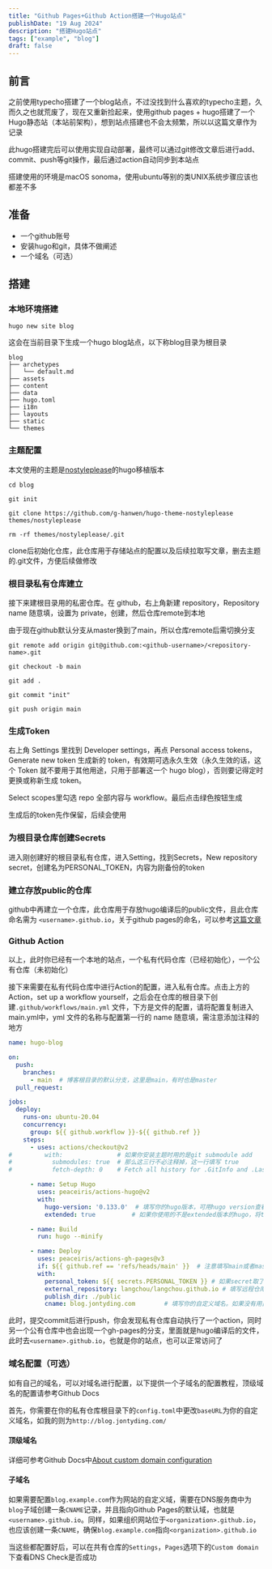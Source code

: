 ```yaml
---
title: "Github Pages+Github Action搭建一个Hugo站点"
publishDate: "19 Aug 2024"
description: "搭建Hugo站点"
tags: ["example", "blog"]
draft: false
---
```



## 前言

之前使用typecho搭建了一个blog站点，不过没找到什么喜欢的typecho主题，久而久之也就荒废了，现在又重新捡起来，使用github pages + hugo搭建了一个Hugo静态站（本站前架构），想到站点搭建也不会太频繁，所以以这篇文章作为记录

此hugo搭建完后可以使用实现自动部署，最终可以通过git修改文章后进行add、commit、push等git操作，最后通过action自动同步到本站点

搭建使用的环境是macOS sonoma，使用ubuntu等别的类UNIX系统步骤应该也都差不多

## 准备

- 一个github账号
- 安装hugo和git，具体不做阐述
- 一个域名（可选）


## 搭建

### 本地环境搭建



`hugo new site blog`

这会在当前目录下生成一个hugo blog站点，以下称blog目录为根目录

``` hugo
blog
├── archetypes
│   └── default.md
├── assets
├── content
├── data
├── hugo.toml
├── i18n
├── layouts
├── static
└── themes
```

### 主题配置

本文使用的主题是[nostyleplease](https://github.com/g-hanwen/hugo-theme-nostyleplease)的hugo移植版本

```
cd blog

git init

git clone https://github.com/g-hanwen/hugo-theme-nostyleplease themes/nostyleplease

rm -rf themes/nostyleplease/.git
```

clone后初始化仓库，此仓库用于存储站点的配置以及后续拉取写文章，删去主题的.git文件，方便后续做修改

### 根目录私有仓库建立

接下来建根目录用的私密仓库。在 github，右上角新建 repository，Repository name 随意填，设置为 private，创建，然后仓库remote到本地

由于现在github默认分支从master换到了main，所以仓库remote后需切换分支

```
git remote add origin git@github.com:<github-username>/<repository-name>.git

git checkout -b main

git add .

git commit "init"

git push origin main

```


### 生成Token

右上角 Settings 里找到 Developer settings，再点 Personal access tokens，Generate new token 生成新的 token，有效期可选永久生效（永久生效的话，这个 Token 就不要用于其他用途，只用于部署这一个 hugo blog），否则要记得定时更换或称新生成 token。

Select scopes里勾选  repo 全部内容与 workflow。最后点击绿色按钮生成

生成后的token先作保留，后续会使用

### 为根目录仓库创建Secrets

进入刚创建好的根目录私有仓库，进入Setting，找到Secrets，New repository secret，创建名为PERSONAL_TOKEN，内容为刚备份的token



### 建立存放public的仓库

github中再建立一个仓库，此仓库用于存放hugo编译后的public文件，且此仓库命名需为 `<username>.github.io`，关于github pages的命名，可以参考[这篇文章](https://docs.github.com/en/pages/getting-started-with-github-pages/about-github-pages#types-of-github-pages-sites)

### Github Action
以上，此时你已经有一个本地的站点，一个私有代码仓库（已经初始化），一个公有仓库（未初始化）


接下来需要在私有代码仓库中进行Action的配置，进入私有仓库。点击上方的Action，set up a workflow yourself，之后会在仓库的根目录下创建`.github/workflows/main.yml`
文件，下方是文件的配置，请将配置复制进入main.yml中，yml 文件的名称与配置第一行的 name 随意填，需注意添加注释的地方

```yml
name: hugo-blog

on:
  push:
    branches:
      - main  # 博客根目录的默认分支，这里是main，有时也是master
  pull_request:

jobs:
  deploy:
    runs-on: ubuntu-20.04
    concurrency:
      group: ${{ github.workflow }}-${{ github.ref }}
    steps:
      - uses: actions/checkout@v2
#         with:               # 如果你安装主题时用的是git submodule add
#           submodules: true  # 那么这三行不必注释掉，这一行填写 true
#           fetch-depth: 0    # Fetch all history for .GitInfo and .Lastmod

      - name: Setup Hugo
        uses: peaceiris/actions-hugo@v2
        with:
          hugo-version: '0.133.0'  # 填写你的hugo版本，可用hugo version查看
          extended: true          # 如果你使用的不是extended版本的hugo，将true改为false

      - name: Build
        run: hugo --minify

      - name: Deploy
        uses: peaceiris/actions-gh-pages@v3
        if: ${{ github.ref == 'refs/heads/main' }}  # 注意填写main或者master
        with:
          personal_token: ${{ secrets.PERSONAL_TOKEN }} # 如果secret取了其他名称，将PERSONAL_TOKEN替换掉
          external_repository: langchou/langchou.github.io # 填写远程仓库，不一定是这个格式，按照自己的情况写 
          publish_dir: ./public
          cname: blog.jontyding.com        # 填写你的自定义域名。如果没有用自定义域名，注释掉这行

```

此时，提交commit后进行push，你会发现私有仓库自动执行了一个action，同时另一个公有仓库中也会出现一个gh-pages的分支，里面就是hugo编译后的文件，此时去`<username>.github.io`，也就是你的站点，也可以正常访问了


### 域名配置（可选）

如有自己的域名，可以对域名进行配置，以下提供一个子域名的配置教程，顶级域名的配置请参考Github Docs

首先，你需要在你的私有仓库根目录下的`config.toml`中更改`baseURL`为你的自定义域名，如我的则为`http://blog.jontyding.com/`


#### 顶级域名

详细可参考Github Docs中[About custom domain configuration](https://docs.github.com/en/pages/configuring-a-custom-domain-for-your-github-pages-site/managing-a-custom-domain-for-your-github-pages-site#about-custom-domain-configuration)


#### 子域名

如果需要配置`blog.example.com`作为网站的自定义域，需要在DNS服务商中为`blog`子域创建一条`CNAME`记录，并且指向Github Pages的默认域，也就是`<username>.github.io`。同样，如果组织网站位于`<organization>.github.io`，也应该创建一条`CNAME`，确保`blog.example.com`指向`<organization>.github.io`

当这些都配置好后，可以在共有仓库的`Settings`，`Pages`选项下的`Custom domain`下查看DNS Check是否成功

